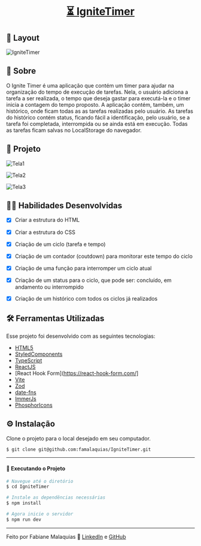 <p align="center">
  <h1 align="center"><a href="https://ignite-timer-eight-swart.vercel.app/">⏳️ IgniteTimer </a></h1>
</p>

## 🎨 Layout

![IgniteTimer](https://github.com/famalaquias/IgniteTimer/assets/98343640/6e9473d5-327f-4c4a-94b5-5f0933f39b37)



## :page_with_curl: Sobre

O Ignite Timer é uma aplicação que contém um timer para ajudar na organização do tempo de execução de tarefas. Nela, o usuário adiciona a tarefa a ser realizada, o tempo que deseja gastar para executá-la e o timer inicia a contagem do tempo proposto. 
A aplicação contém, também, um histórico, onde ficam todas as as tarefas realizadas pelo usuário. As tarefas do histórico contém status, ficando fácil a identificação, pelo usuário, se a tarefa foi completada, interrompida ou se ainda está em execução. Todas as tarefas ficam salvas no LocalStorage do navegador.


## 🚀 Projeto
![Tela1](https://github.com/famalaquias/IgniteTimer/assets/98343640/030f1fb3-69b5-4dfc-b252-ada34bf107b2)


![Tela2](https://github.com/famalaquias/IgniteTimer/assets/98343640/c1cef8c8-15c4-4e3e-8d19-96e099e8b340)


![Tela3](https://github.com/famalaquias/IgniteTimer/assets/98343640/c7d18caa-a5ee-4ac1-ac4c-bbfc7b6d481a)


## :man_technologist: Habilidades Desenvolvidas

- [x] Criar a estrutura do HTML
- [x] Criar a estrutura do CSS
- [x] Criação de um ciclo (tarefa e tempo)
- [x] Criação de um contador (coutdown) para monitorar este tempo do ciclo
- [x] Criação de uma função para interromper um ciclo atual
- [x] Criação de um status para o ciclo, que pode ser: concluído, em andamento ou interrompido
- [x] Criação de um histórico com todos os ciclos já realizados


## :hammer_and_wrench: Ferramentas Utilizadas

Esse projeto foi desenvolvido com as seguintes tecnologias:

- [HTML5](https://biblioteca.wiki/html5/)
- [StyledComponents](https://styled-components.com/)
- [TypeScript](https://www.typescriptlang.org/)
- [ReactJS](https://react.dev/)
- [React Hook Form](https://react-hook-form.com/]
- [Vite](https://vitejs.dev/)
- [Zod](https://zod.dev/)
- [date-fns](https://date-fns.org/)
- [ImmerJs](https://immerjs.github.io/immer/)
- [PhosphorIcons](https://phosphoricons.com/)


## ⚙ Instalação

Clone o projeto para o local desejado em seu computador.

```bash
$ git clone git@github.com:famalaquias/IgniteTimer.git
```

___

#### 🚧 Executando o Projeto

```bash
# Navegue até o diretório 
$ cd IgniteTimer

# Instale as dependências necessárias
$ npm install

# Agora inicie o servidor
$ npm run dev
```

---

Feito por Fabiane Malaquias :wave: [LinkedIn](https://www.linkedin.com/in/fabianemalaquias/) e [GitHub](https://github.com/famalaquias)

